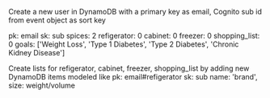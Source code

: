 Create a new user in DynamoDB
with a primary key as email, Cognito sub id from event object as sort key

pk: email
sk: sub
spices: 2
refigerator: 0
cabinet: 0
freezer: 0
shopping_list: 0
goals: ['Weight Loss', 'Type 1 Diabetes', 'Type 2 Diabetes', 'Chronic Kidney Disease']



Create lists for refigerator, cabinet, freezer, shopping_list
by adding new DynamoDB items modeled like
pk: email#refigerator
sk: sub
name: 'brand',
size: weight/volume
